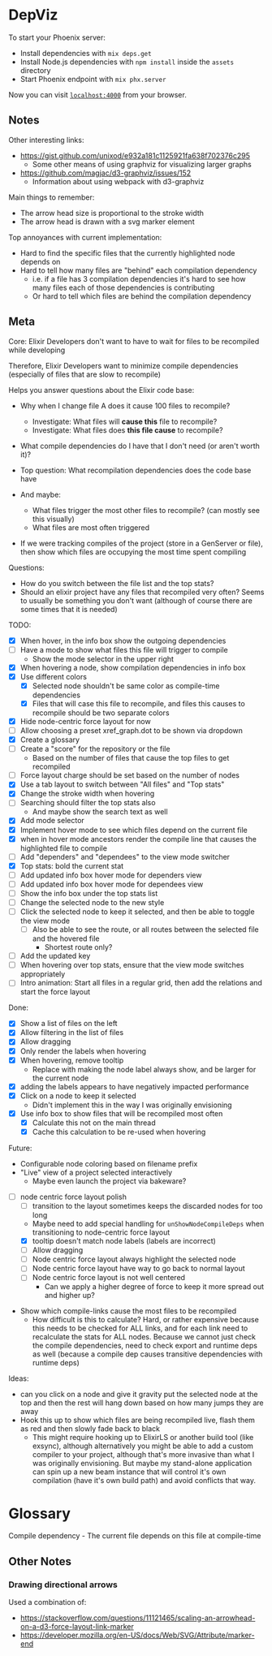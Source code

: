 # DepViz

To start your Phoenix server:

  * Install dependencies with `mix deps.get`
  * Install Node.js dependencies with `npm install` inside the `assets` directory
  * Start Phoenix endpoint with `mix phx.server`

Now you can visit [`localhost:4000`](http://localhost:4000) from your browser.

## Notes

Other interesting links:
* https://gist.github.com/unixod/e932a181c1125921fa638f702376c295
  * Some other means of using graphviz for visualizing larger graphs
* https://github.com/magjac/d3-graphviz/issues/152
  * Information about using webpack with d3-graphviz

Main things to remember:
- The arrow head size is proportional to the stroke width
- The arrow head is drawn with a svg marker element

Top annoyances with current implementation:
- Hard to find the specific files that the currently highlighted node depends on
- Hard to tell how many files are "behind" each compilation dependency
  - i.e. if a file has 3 compilation dependencies it's hard to see how many
    files each of those dependencies is contributing
  - Or hard to tell which files are behind the compilation dependency

## Meta

Core: Elixir Developers don't want to have to wait for files to be recompiled while developing

Therefore, Elixir Developers want to minimize compile dependencies (especially of files that are slow to recompile)

Helps you answer questions about the Elixir code base:
* Why when I change file A does it cause 100 files to recompile?
  * Investigate: What files will **cause this** file to recompile?
  * Investigate: What files does **this file cause** to recompile?


* What compile dependencies do I have that I don't need (or aren't worth it)?


* Top question: What recompilation dependencies does the code base have
* And maybe:
  * What files trigger the most other files to recompile? (can mostly see this visually)
  * What files are most often triggered
  
* If we were tracking compiles of the project (store in a GenServer or file),
  then show which files are occupying the most time spent compiling
  
Questions:
- How do you switch between the file list and the top stats?
- Should an elixir project have any files that recompiled very often? Seems to
  usually be something you don't want (although of course there are some times
  that it is needed)

TODO:
- [x] When hover, in the info box show the outgoing dependencies
- [ ] Have a mode to show what files this file will trigger to compile
  - Show the mode selector in the upper right
- [x] When hovering a node, show compilation dependencies in info box
- [x] Use different colors
  - [x] Selected node shouldn't be same color as compile-time dependencies
  - [x] Files that will case this file to recompile, and files this causes to
        recompile should be two separate colors
- [x] Hide node-centric force layout for now
- [ ] Allow choosing a preset xref_graph.dot to be shown via dropdown
- [x] Create a glossary
- [ ] Create a "score" for the repository or the file
  - Based on the number of files that cause the top files to get recompiled
- [ ] Force layout charge should be set based on the number of nodes
- [x] Use a tab layout to switch between "All files" and "Top stats"
- [x] Change the stroke width when hovering
- [ ] Searching should filter the top stats also
  - And maybe show the search text as well
- [x] Add mode selector
- [x] Implement hover mode to see which files depend on the current file
- [x] when in hover mode ancestors render the compile line that causes the highlighted file to compile
- [ ] Add "dependers" and "dependees" to the view mode switcher
- [x] Top stats: bold the current stat
- [ ] Add updated info box hover mode for dependers view
- [ ] Add updated info box hover mode for dependees view
- [ ] Show the info box under the top stats list
- [ ] Change the selected node to the new style
- [ ] Click the selected node to keep it selected, and then be able to toggle the view mode
  - [ ] Also be able to see the route, or all routes between the selected file and the hovered file
    - Shortest route only?
- [ ] Add the updated key
- [ ] When hovering over top stats, ensure that the view mode switches appropriately
- [ ] Intro animation: Start all files in a regular grid, then add the relations and start the force layout

Done:
- [x] Show a list of files on the left
- [x] Allow filtering in the list of files
- [x] Allow dragging
- [x] Only render the labels when hovering
- [x] When hovering, remove tooltip
  - Replace with making the node label always show, and be larger for the current node
- [x] adding the labels appears to have negatively impacted performance
- [x] Click on a node to keep it selected
  - Didn't implement this in the way I was originally envisioning
- [x] Use info box to show files that will be recompiled most often
  - [x] Calculate this not on the main thread
  - [x] Cache this calculation to be re-used when hovering

Future:
- Configurable node coloring based on filename prefix
- "Live" view of a project selected interactively
  - Maybe even launch the project via bakeware?
- [ ] node centric force layout polish
  - [ ] transition to the layout sometimes keeps the discarded nodes for too long
  - Maybe need to add special handling for `unShowNodeCompileDeps` when transitioning to node-centric force layout
  - [x] tooltip doesn't match node labels (labels are incorrect)
  - [ ] Allow dragging
  - [ ] Node centric force layout always highlight the selected node
  - [ ] Node centric force layout have way to go back to normal layout
  - [ ] Node centric force layout is not well centered
    - Can we apply a higher degree of force to keep it more spread out and higher up?
- Show which compile-links cause the most files to be recompiled
  - How difficult is this to calculate? Hard, or rather expensive because this
    needs to be checked for ALL links, and for each link need to recalculate the
    stats for ALL nodes. Because we cannot just check the compile dependencies,
    need to check export and runtime deps as well (because a compile dep causes
    transitive dependencies with runtime deps)

Ideas:
- can you click on a node and give it gravity
  put the selected node at the top and then the rest will hang down based on
  how many jumps they are away
- Hook this up to show which files are being recompiled live, flash them as red
  and then slowly fade back to black
  - This might require hooking up to ElixirLS or another build tool (like
    exsync), although alternatively you might be able to add a custom compiler
    to your project, although that's more invasive than what I was originally
    envisioning. But maybe my stand-alone application can spin up a new beam
    instance that will control it's own compilation (have it's own build path)
    and avoid conflicts that way.

# Glossary

Compile dependency - The current file depends on this file at compile-time

## Other Notes

### Drawing directional arrows
Used a combination of:
* https://stackoverflow.com/questions/11121465/scaling-an-arrowhead-on-a-d3-force-layout-link-marker
* https://developer.mozilla.org/en-US/docs/Web/SVG/Attribute/marker-end
